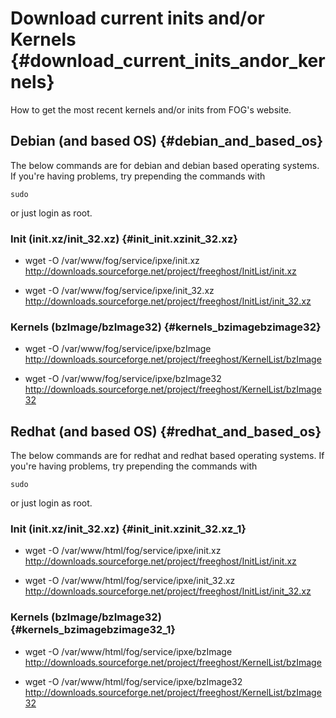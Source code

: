 # Download current inits and/or Kernels {#download_current_inits_andor_kernels}

How to get the most recent kernels and/or inits from FOG\'s website.

## Debian (and based OS) {#debian_and_based_os}

The below commands are for debian and debian based operating systems. If
you\'re having problems, try prepending the commands with

    sudo

or just login as root.

### Init (init.xz/init_32.xz) {#init_init.xzinit_32.xz}

-   wget -O /var/www/fog/service/ipxe/init.xz http://downloads.sourceforge.net/project/freeghost/InitList/init.xz

-   wget -O /var/www/fog/service/ipxe/init_32.xz http://downloads.sourceforge.net/project/freeghost/InitList/init_32.xz

### Kernels (bzImage/bzImage32) {#kernels_bzimagebzimage32}

-   wget -O /var/www/fog/service/ipxe/bzImage http://downloads.sourceforge.net/project/freeghost/KernelList/bzImage

-   wget -O /var/www/fog/service/ipxe/bzImage32 http://downloads.sourceforge.net/project/freeghost/KernelList/bzImage32

## Redhat (and based OS) {#redhat_and_based_os}

The below commands are for redhat and redhat based operating systems. If
you\'re having problems, try prepending the commands with

    sudo

or just login as root.

### Init (init.xz/init_32.xz) {#init_init.xzinit_32.xz_1}

-   wget -O /var/www/html/fog/service/ipxe/init.xz http://downloads.sourceforge.net/project/freeghost/InitList/init.xz

-   wget -O /var/www/html/fog/service/ipxe/init_32.xz http://downloads.sourceforge.net/project/freeghost/InitList/init_32.xz

### Kernels (bzImage/bzImage32) {#kernels_bzimagebzimage32_1}

-   wget -O /var/www/html/fog/service/ipxe/bzImage http://downloads.sourceforge.net/project/freeghost/KernelList/bzImage

-   wget -O /var/www/html/fog/service/ipxe/bzImage32 http://downloads.sourceforge.net/project/freeghost/KernelList/bzImage32

